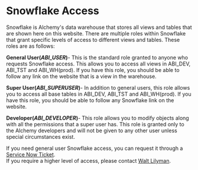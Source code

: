 # Snowflake Access

Snowflake is Alchemy's data warehouse that stores all views and tables that are shown here on this website. There are multiple roles within Snowflake that grant specific levels of access to different views and tables. These roles are as follows:

**General User(*ABI_USER*)**- This is the standard role granted to anyone who requests Snowflake access. This allows you to access all views in ABI_DEV, ABI_TST and ABI_WH(prod). If you have this role, you should be able to follow any link on the website that is a view in the warehouse.

**Super User(*ABI_SUPERUSER*)**- In addition to general users, this role allows you to access all base tables in ABI_DEV, ABI_TST and ABI_WH(prod). If you have this role, you should be able to follow any Snowflake link on the website.

**Developer(*ABI_DEVELOPER*)**- This role allows you to modify objects along with all the permissions that a super user has. This role is granted only to the Alchemy developers and will not be given to any other user unless special circumstances exist.


If you need general user Snowflake access, you can request it through a [Service Now Ticket](https://solutionsnow.one.ofc.loc/plugins/servlet/desk/portal/4/create/2569). <br/>
If you require a higher level of access, please contact [Walt Lilyman](mailto:walter.lillyman@anheuser-busch.com).